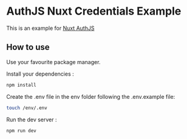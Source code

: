 # AuthJS Nuxt Credentials Example

This is an example for [Nuxt AuthJS](https://github.com/Hebilicious/authjs-nuxt)

## How to use

Use your favourite package manager.

Install your dependencies :

```bash
npm install
```

Create the .env file in the env folder following the .env.example file:

```bash
touch /env/.env
```

Run the dev server :

```bash
npm run dev
```
